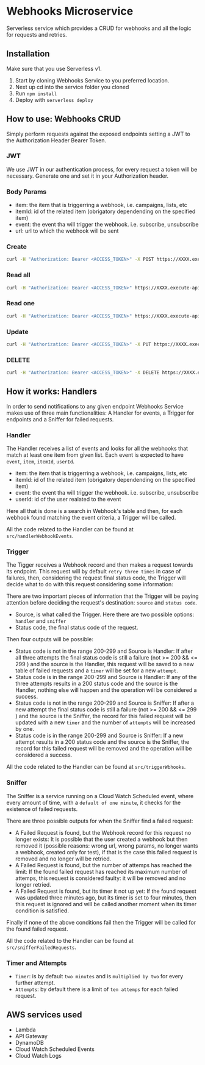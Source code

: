 # Webhooks Microservice

Serverless service which provides a CRUD for webhooks and all the logic for requests and retries.

## Installation

Make sure that you use Serverless v1.

1. Start by cloning Webhooks Service to you preferred location.
2. Next up cd into the service folder you cloned
3. Run `npm install`
4. Deploy with `serverless deploy`

## How to use: Webhooks CRUD

Simply perform requests against the exposed endpoints setting a JWT to the Authorization Header Bearer Token.

### JWT

We use JWT in our authentication process, for every request a token will be necessary. Generate one and set it in your Authorization header.

### Body Params

- item: the item that is triggerring a webhook, i.e. campaigns, lists, etc
- itemId: id of the related item (obrigatory dependending on the specified item)
- event: the event tha will trigger the webhook. i.e. subscribe, unsubscribe
- url: url to which the webhook will be sent

### Create

```bash
curl -H "Authorization: Bearer <ACCESS_TOKEN>" -X POST https://XXXX.execute-api.region.amazonaws.com/dev/webhooks --data '{ "item": "list","itemId": "1","event": "unsubscribe","url": "https://www.example.com/webhook"}'
```

### Read all

```bash
curl -H "Authorization: Bearer <ACCESS_TOKEN>" https://XXXX.execute-api.region.amazonaws.com/dev/webhooks
```

### Read one

```bash
curl -H "Authorization: Bearer <ACCESS_TOKEN>" https://XXXX.execute-api.region.amazonaws.com/dev/webhooks/<id>
```

### Update

```bash
curl -H "Authorization: Bearer <ACCESS_TOKEN>" -X PUT https://XXXX.execute-api.region.amazonaws.com/dev/webhooks/<id> --data '{ "item": "list","itemId": "1","event": "unsubscribe","url": "https://www.example.com/webhook"}'
```

### DELETE

```bash
curl -H "Authorization: Bearer <ACCESS_TOKEN>" -X DELETE https://XXXX.execute-api.region.amazonaws.com/dev/webhooks/<id>
```

## How it works: Handlers

In order to send notifications to any given endpoint Webhooks Service makes use of three main functionalities: A Handler for events, a Trigger for endpoints and a Sniffer for failed requests.

### Handler

The Handler receives a list of events and looks for all the webhooks that match at least one item from given list. Each event is expected to have `event`, `item`, `itemId`, `userId`.

- item: the item that is triggerring a webhook, i.e. campaigns, lists, etc
- itemId: id of the related item (obrigatory dependending on the specified item)
- event: the event tha will trigger the webhook. i.e. subscribe, unsubscribe
- userId: id of the user realated to the event

Here all that is done is a search in Webhook's table and then, for each webhook found matching the event criteria, a Trigger will be called.

All the code related to the Handler can be found at `src/handlerWebhookEvents`.

### Trigger

The Tigger receives a Webhook record and then makes a request towards its endpoint. This request will by default `retry three times` in case of failures, then, considering the request final status code, the Trigger will decide what to do with this request considering some information:

There are two important pieces of information that the Trigger will be paying attention before deciding the request's destination: `source` and `status code`.

- Source, is what called the Trigger. Here there are two possible options: `handler` and `sniffer`
- Status code, the final status code of the request.

Then four outputs will be possible:

- Status code is not in the range 200-299 and Source is Handler:
If after all three attempts the final status code is still a failure (not >= 200 && <= 299 ) and the source is the Handler, this request will be saved to a new table of failed requests and a `timer` will be set for a new `attempt`.
- Status code is in the range 200-299 and Source is Handler:
If any of the three attempts results in a 200 status code and the source is the Handler, nothing else will happen and the operation will be considered a success.
- Status code is not in the range 200-299 and Source is Sniffer:
If after a new attempt the final status code is still a failure (not >= 200 && <= 299 ) and the source is the Sniffer, the record for this failed request will be updated with a new `timer` and the number of `attempts` will be increased by one.
- Status code is in the range 200-299 and Source is Sniffer:
If a new attempt results in a 200 status code and the source is the Sniffer, the record for this failed request will be removed and the operation will be considered a success.

All the code related to the Handler can be found at `src/triggerWbhooks`.

### Sniffer

The Sniffer is a service running on a Cloud Watch Scheduled event, where every amount of time, with a `default of one minute`, it checks for the existence of failed requests.

There are three possible outputs for when the Sniffer find a failed request:

- A Failed Request is found, but the Webhook record for this request no longer exists:
It is possible that the user created a webhook but then removed it (possible reasons: wrong url, wrong params, no longer wants a webhook, created only for test), if that is the case this failed request is removed and no longer will be retried.
- A Failed Request is found, but the number of attemps has reached the limit:
If the found failed request has reached its maximum number of attemps, this request is considered faulty: it will be removed and no longer retried.
- A Failed Request is found, but its timer it not up yet:
If the found request was updated three minutes ago, but its timer is set to four minutes, then this request is ignored and will be called another moment when its timer condition is satisfied.

Finally if none of the above conditions fail then the Trigger will be called for the found failed request.

All the code related to the Handler can be found at `src/snifferFailedRequests`.

### Timer and Attempts

* `Timer`: is by default `two minutes` and is `multiplied by two` for every further attempt.
* `Attempts`: by default there is a limit of `ten attemps` for each failed request.

## AWS services used

- Lambda
- API Gateway
- DynamoDB
- Cloud Watch Scheduled Events
- Cloud Watch Logs
